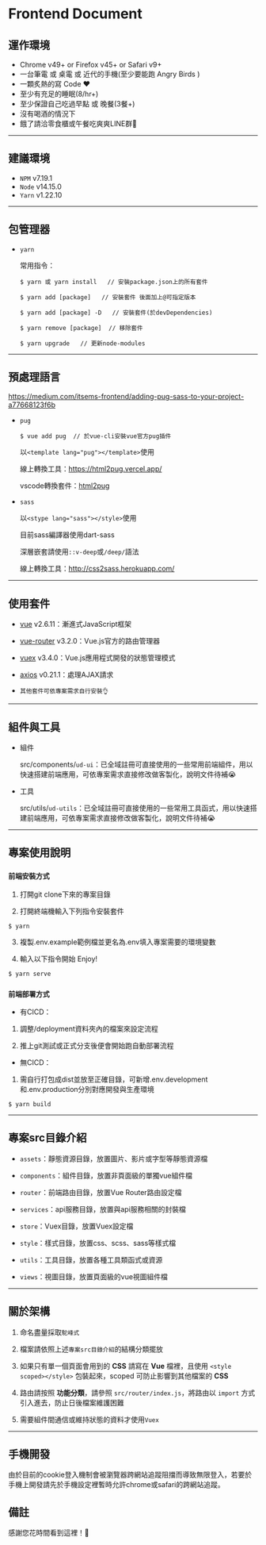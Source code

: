 # Frontend Document

## 運作環境
* Chrome v49+ or Firefox v45+ or Safari v9+
* 一台筆電 或 桌電 或 近代的手機(至少要能跑 Angry Birds )
* 一顆炙熱的寫 Code ❤️
* 至少有充足的睡眠(8/hr+)
* 至少保證自己吃過早點 或 晚餐(3餐+)
* 沒有喝酒的情況下
* 餓了請洽零食櫃或午餐吃爽爽LINE群🤤

---

## 建議環境
* `NPM` v7.19.1
* `Node` v14.15.0
* `Yarn` v1.22.10

---

## 包管理器
* `yarn`

  常用指令：
  ```
  $ yarn 或 yarn install   // 安裝package.json上的所有套件

  $ yarn add [package]   // 安裝套件 後面加上@可指定版本

  $ yarn add [package] -D   // 安裝套件(於devDependencies)

  $ yarn remove [package]  // 移除套件

  $ yarn upgrade   // 更新node-modules
  ```

---

## 預處理語言

https://medium.com/itsems-frontend/adding-pug-sass-to-your-project-a77668123f6b
* `pug`
  ```
  $ vue add pug  // 於vue-cli安裝vue官方pug插件
  ```
  
  以`<template lang="pug"></template>`使用

  線上轉換工具：https://html2pug.vercel.app/
  
  vscode轉換套件：[html2pug](https://marketplace.visualstudio.com/items?itemName=dbalas.vscode-html2pug)

* `sass`

  以`<stype lang="sass"></style>`使用

  目前sass編譯器使用dart-sass

  深層嵌套請使用`::v-deep`或`/deep/`語法

  線上轉換工具：http://css2sass.herokuapp.com/

---
## 使用套件

* [vue](https://cn.vuejs.org/v2/guide/) v2.6.11：漸進式JavaScript框架  

* [vue-router](https://router.vuejs.org/zh/guide/#html) v3.2.0：Vue.js官方的路由管理器

* [vuex](https://router.vuejs.org/zh/guide/#html) v3.4.0：Vue.js應用程式開發的狀態管理模式

* [axios](https://axios-http.com/zh/docs/intro) v0.21.1：處理AJAX請求

* `其他套件可依專案需求自行安裝👌`

---
## 組件與工具

* 組件

  src/components/`ud-ui`：已全域註冊可直接使用的一些常用前端組件，用以快速搭建前端應用，可依專案需求直接修改做客製化，說明文件待補😭

* 工具

  src/utils/`ud-utils`：已全域註冊可直接使用的一些常用工具函式，用以快速搭建前端應用，可依專案需求直接修改做客製化，說明文件待補😭

---

## 專案使用說明

### `前端安裝方式`

 1. 打開git clone下來的專案目錄

 2. 打開終端機輸入下列指令安裝套件

```
$ yarn
```

 3. 複製.env.example範例檔並更名為.env填入專案需要的環境變數

 4. 輸入以下指令開始 Enjoy!

```
$ yarn serve
```
### `前端部署方式`

* 有CICD：

1. 調整/deployment資料夾內的檔案來設定流程

2. 推上git測試或正式分支後便會開始跑自動部署流程

* 無CICD：

1. 需自行打包成dist並放至正確目錄，可新增.env.development和.env.production分別對應開發與生產環境
```
$ yarn build
```

---

## 專案src目錄介紹

* `assets`：靜態資源目錄，放置圖片、影片或字型等靜態資源檔

* `components`：組件目錄，放置非頁面級的單獨vue組件檔

* `router`：前端路由目錄，放置Vue Router路由設定檔

* `services`：api服務目錄，放置與api服務相關的封裝檔

* `store`：Vuex目錄，放置Vuex設定檔

* `style`：樣式目錄，放置css、scss、sass等樣式檔

* `utils`：工具目錄，放置各種工具類函式或資源

* `views`：視圖目錄，放置頁面級的vue視圖組件檔

---

## 關於架構

1. 命名盡量採取`駝峰式`

2. 檔案請依照上述`專案src目錄介紹`的結構分類擺放

3. 如果只有單一個頁面會用到的 **CSS** 請寫在 **Vue** 檔裡，且使用 `<style scoped></style>` 包裝起來，scoped 可防止影響到其他檔案的 **CSS**

4. 路由請按照 **功能分類**，請參照 `src/router/index.js`，將路由以 `import` 方式引入進去，防止日後檔案維護困難

5. 需要組件間通信或維持狀態的資料才使用`Vuex`

---

## 手機開發

由於目前的cookie登入機制會被瀏覽器跨網站追蹤阻擋而導致無限登入，若要於手機上開發請先於手機設定裡暫時允許chrome或safari的跨網站追蹤。
 
## 備註

  感謝您花時間看到這裡！🙏